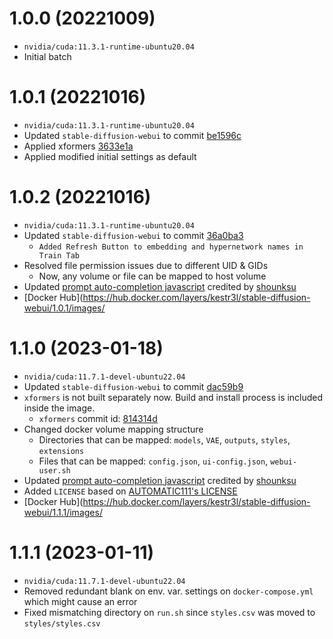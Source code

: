 # 1.0.0 (20221009)

- `nvidia/cuda:11.3.1-runtime-ubuntu20.04`
- Initial batch

# 1.0.1 (20221016)

- `nvidia/cuda:11.3.1-runtime-ubuntu20.04`
- Updated `stable-diffusion-webui` to commit [be1596c](https://github.com/AUTOMATIC1111/stable-diffusion-webui/commit/be1596ce30b1ead6998da0c62003003dcce5eb2c)
- Applied xformers [3633e1a](https://github.com/facebookresearch/xformers/commit/3633e1afc7bffbe61957f04e7bb1a742ee910ace)
- Applied modified initial settings as default

# 1.0.2 (20221016)

- `nvidia/cuda:11.3.1-runtime-ubuntu20.04`
- Updated `stable-diffusion-webui` to commit [36a0ba3](https://github.com/AUTOMATIC1111/stable-diffusion-webui/commit/36a0ba357ab0742c3c4a28437b68fb29a235afbe)
  - `Added Refresh Button to embedding and hypernetwork names in Train Tab`
- Resolved file permission issues due to different UID & GIDs
  - Now, any volume or file can be mapped to host volume
- Updated [prompt auto-completion javascript](https://greasyfork.org/ko/scripts/452929-webui-%ED%83%9C%EA%B7%B8-%EC%9E%90%EB%8F%99%EC%99%84%EC%84%B1) credited by [shounksu](https://greasyfork.org/ko/users/815641-shounksu)
- [Docker Hub](https://hub.docker.com/layers/kestr3l/stable-diffusion-webui/1.0.1/images/

# 1.1.0 (2023-01-18)

- `nvidia/cuda:11.7.1-devel-ubuntu22.04`
- Updated `stable-diffusion-webui` to commit [dac59b9](https://github.com/AUTOMATIC1111/stable-diffusion-webui/commit/dac59b9b073f86508d3ec787ff731af2e101fbcc)
- `xformers` is not built separately now. Build and install process is included inside the image.
  - `xformers` commit id: [814314d](https://github.com/facebookresearch/xformers/commit/814314dfc207836839c57613c0354fef6e07fa2d)
- Changed docker volume mapping structure
  - Directories that can be mapped: `models`, `VAE`, `outputs`, `styles`, `extensions`
  - Files that can be mapped: `config.json`, `ui-config.json`, `webui-user.sh`
- Updated [prompt auto-completion javascript](https://greasyfork.org/ko/scripts/452929-webui-%ED%83%9C%EA%B7%B8-%EC%9E%90%EB%8F%99%EC%99%84%EC%84%B1) credited by [shounksu](https://greasyfork.org/ko/users/815641-shounksu)
- Added `LICENSE` based on [AUTOMATIC111's LICENSE](https://github.com/AUTOMATIC1111/stable-diffusion-webui/blob/master/LICENSE.txt)
- [Docker Hub](https://hub.docker.com/layers/kestr3l/stable-diffusion-webui/1.1.1/images/

# 1.1.1 (2023-01-11)

- `nvidia/cuda:11.7.1-devel-ubuntu22.04`
- Removed redundant blank on env. var. settings on `docker-compose.yml` which might cause an error
- Fixed mismatching directory on `run.sh` since `styles.csv` was moved to `styles/styles.csv`